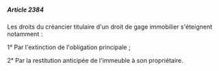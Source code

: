 ##### Article 2384

Les droits du créancier titulaire d'un droit de gage immobilier s'éteignent notamment :

1° Par l'extinction de l'obligation principale ;

2° Par la restitution anticipée de l'immeuble à son propriétaire.

